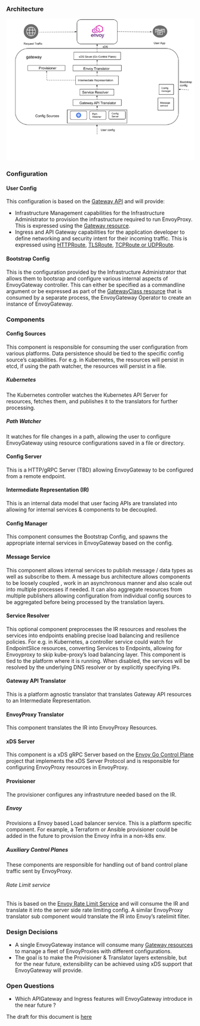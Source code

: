 ### Architecture
![Architecture](images/architecture.png)

### Configuration

#### User Config
This configuration is based on the [Gateway API](https://gateway-api.sigs.k8s.io) and will provide:
* Infrastructure Management capabilities for the Infrastructure Administrator to provision the infrastructure required to run EnvoyProxy.
This is expressed using the [Gateway resource](https://gateway-api.sigs.k8s.io/concepts/api-overview/#gateway).
* Ingress and API Gateway capabilities for the application developer to define networking and security intent for their incoming traffic.
This is expressed using [HTTPRoute](https://gateway-api.sigs.k8s.io/concepts/api-overview/#httproute), [TLSRoute](https://gateway-api.sigs.k8s.io/concepts/api-overview/#tlsroute),
[TCPRoute or UDPRoute](https://gateway-api.sigs.k8s.io/concepts/api-overview/#tcproute-and-udproute).

#### Bootstrap Config
This is the configuration provided by the Infrastructure Administrator that allows them to bootsrap and configure various internal aspects of EnvoyGateway controller. 
This can either be specified as a commandline argument or be expressed as part of the [GatewayClass resource](https://gateway-api.sigs.k8s.io/concepts/api-overview/#gatewayclass)
that is consumed by a separate process, the EnvoyGateway Operator to create an instance of EnvoyGateway.

### Components

#### Config Sources
This component is responsible for consuming the user configuration from various platforms. Data persistence should be tied to the specific config source’s capabilities. For e.g. in Kubernetes, the resources will persist in etcd, if using the path watcher, the resources will persist in a file.

##### Kubernetes
The Kubernetes controller  watches the Kubernetes API Server for resources, fetches them, and publishes it to the translators for further processing.

##### Path Watcher
It watches for file changes in a path, allowing the user to configure EnvoyGateway using resource configurations saved in a file or directory.

#### Config Server
This is a HTTP/gRPC Server (TBD) allowing EnvoyGateway to be configured from a remote endpoint. 

#### Intermediate Representation (IR)
This is an internal data model that user facing APIs are translated into allowing for internal services & components to be decoupled. 

#### Config Manager
This component consumes the Bootstrap Config, and spawns the appropriate internal services in EnvoyGateway based on the config.

#### Message Service
This component allows internal services to publish message / data types as well as subscribe to them. A message bus architecture allows components to be loosely coupled
, work in an asynchronous manner and also scale out into multiple processes if needed. It can also aggregate resources from multiple publishers allowing configuration from
individual config sources to be aggregated before being processed by the translation layers.

#### Service Resolver
This optional component preprocesses the IR resources and resolves the services into endpoints enabling precise load balancing and resilience policies.
For e.g. in Kubernetes, a controller service could watch for EndpointSlice resources, converting Services to Endpoints, allowing for Envoyproxy to skip kube-proxy’s
load balancing layer. This component is tied to the platform where it is running.  When disabled, the services will be resolved by the underlying DNS resolver or
by explicitly specifying IPs.

#### Gateway API Translator
This is a platform agnostic translator that translates Gateway API resources to an Intermediate Representation.

#### EnvoyProxy Translator
This component translates the IR into EnvoyProxy Resources.

#### xDS Server
This component is a xDS gRPC Server based on the [Envoy Go Control Plane](https://github.com/envoyproxy/go-control-plane) project that implements the xDS Server Protocol
and is responsible for configuring EnvoyProxy resources in EnvoyProxy. 

#### Provisioner
The provisioner configures any infrastruture needed based on the IR.

##### Envoy
Provisions a Envoy based Load balancer service. This is a platform specific component. 
For example, a Terraform or Ansible provisioner could be added in the future to provision the Envoy infra in a non-k8s env.

##### Auxiliary Control Planes
These components are responsible for handling out of band control plane traffic sent by EnvoyProxy.

###### Rate Limit service
This is based on the [Envoy Rate Limit Service](https://github.com/envoyproxy/ratelimit) and will consume the IR and translate it into the server side rate limiting config.
A similar EnvoyProxy translator sub component would translate the IR into Envoy’s ratelimit filter.

### Design Decisions
* A single EnvoyGateway instance will consume many [Gateway resources](https://gateway-api.sigs.k8s.io/concepts/api-overview/#gateway) to manage a fleet of EnvoyProxies with different configurations.
* The goal is to make the Provisioner & Translator layers extensible, but for the near future, extensibility can be achieved using xDS support that EnvoyGateway will provide.

### Open Questions
* Which APIGateway and Ingress features will EnvoyGateway introduce in the near future ?

The draft for this document is [here](https://docs.google.com/document/d/1riyTPPYuvNzIhBdrAX8dpfxTmcobWZDSYTTB5NeybuY/edit)
